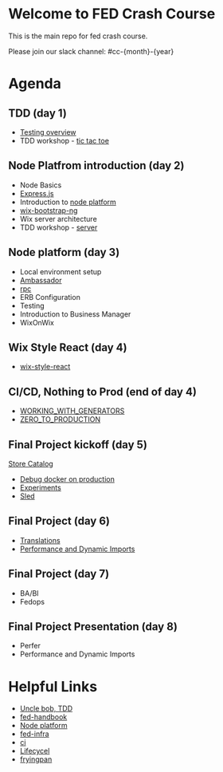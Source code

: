 # Welcome to FED Crash Course

This is the main repo for fed crash course.

Please join our slack channel: #cc-{month}-{year}

# Agenda

## TDD (day 1)

- [Testing overview](https://slides.com/yanivefraim-3/testing-workshop-3#/)
- TDD workshop - [tic tac toe](https://github.com/wix-a/crash-march-2019-tdd)

## Node Platfrom introduction (day 2)
- Node Basics
- [Express.js](https://expressjs.com/)
- Introduction to [node platform](https://github.com/wix-platform/wix-node-platform)
- [wix-bootstrap-ng](https://github.com/wix-platform/wix-node-platform/tree/master/bootstrap/wix-bootstrap-ng)
- Wix server architecture
- TDD workshop - [server](https://github.com/wix-a/crash-march-2019-tdd/tree/server-tdd)

## Node platform (day 3)
  - Local environment setup
  - [Ambassador](https://github.com/wix-private/ambassador)
  - [rpc](https://github.com/wix-platform/wix-node-platform/tree/master/rpc)
  - ERB Configuration
  - Testing
  - Introduction to Business Manager
  - WixOnWix

## Wix Style React (day 4)
- [wix-style-react](https://github.com/wix/wix-style-react)


## CI/CD, Nothing to Prod (end of day 4)
  - [WORKING_WITH_GENERATORS](https://github.com/wix-private/fed-handbook/blob/master/WORKING_WITH_GENERATORS.md)
  - [ZERO_TO_PRODUCTION](https://github.com/wix-private/fed-handbook/blob/master/ZERO_TO_PRODUCTION.md)


## Final Project kickoff (day 5)
  [Store Catalog](https://github.com/wix-a/cc-final-project)
  - [Debug docker on production](https://github.com/wix-platform/wix-node-platform/blob/115389d21545b9a8abaf0fdf0eb90049a1756d79/bootstrap/docs/production.md#ssh-to-server)
  - [Experiments](https://github.com/wix-private/fed-handbook/blob/master/EXPERIMENTS.md)
  - [Sled](https://wix-private.github.io/sled/)
  

## Final Project (day 6)
- [Translations](https://github.com/wix-private/fed-handbook/blob/master/TRANSLATION.md)
- [Performance and Dynamic Imports](https://docs.google.com/document/d/18tCnZAIuOoyTHaK0Pxn2PBdLWOcI4J-VJ58ZVKAvn-w/edit?usp=sharing)


## Final Project (day 7)
- BA/BI
- Fedops


## Final Project Presentation (day 8)
- Perfer
- Performance and Dynamic Imports


# Helpful Links

- [Uncle bob, TDD](https://www.youtube.com/watch?v=GvAzrC6-spQ)
- [fed-handbook](https://github.com/wix-private/fed-handbook)
- [Node platform](https://github.com/wix-platform/wix-node-platform)
- [fed-infra](https://github.com/wix-private/fed-infra)
- [ci](http://ci.dev.wix/)
- [Lifecycel](https://lifecycle.wix.com/cp/#)
- [fryingpan](http://fryingpan.wixpress.com/services)
